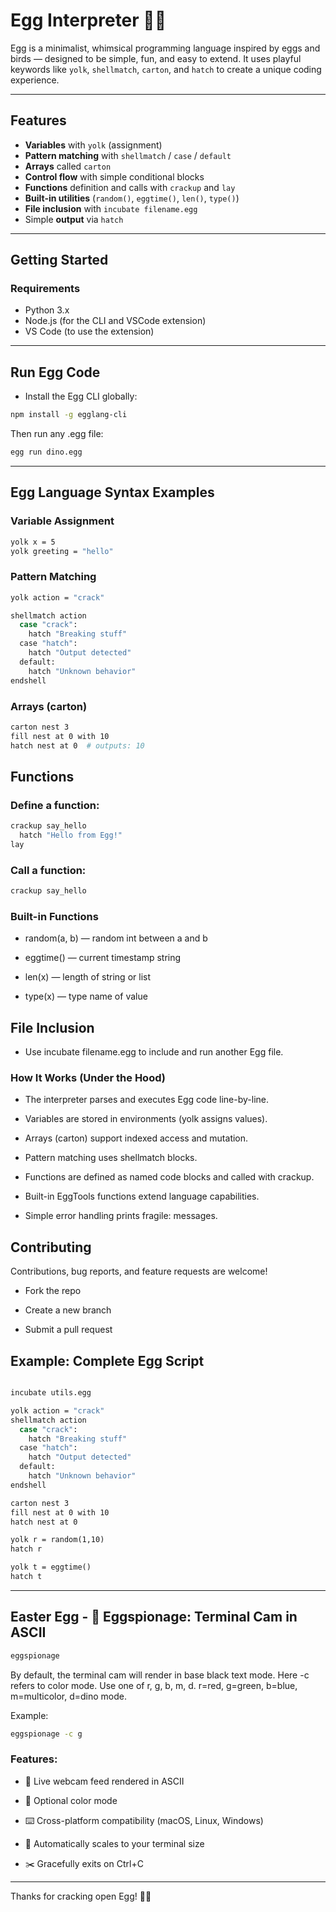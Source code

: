 # Egg Interpreter 🥚🐣

Egg is a minimalist, whimsical programming language inspired by eggs and birds — designed to be simple, fun, and easy to extend. It uses playful keywords like `yolk`, `shellmatch`, `carton`, and `hatch` to create a unique coding experience.

---

## Features

- **Variables** with `yolk` (assignment)
- **Pattern matching** with `shellmatch` / `case` / `default`
- **Arrays** called `carton`
- **Control flow** with simple conditional blocks
- **Functions** definition and calls with `crackup` and `lay`
- **Built-in utilities** (`random()`, `eggtime()`, `len()`, `type()`)
- **File inclusion** with `incubate filename.egg`
- Simple **output** via `hatch`

---

## Getting Started

### Requirements

- Python 3.x
- Node.js (for the CLI and VSCode extension)
- VS Code (to use the extension)

---
## Run Egg Code

- Install the Egg CLI globally:

```bash
npm install -g egglang-cli
```
Then run any .egg file:

```bash
egg run dino.egg
```

---

## Egg Language Syntax Examples
### Variable Assignment

```bash
yolk x = 5
yolk greeting = "hello"
```

### Pattern Matching
```bash
yolk action = "crack"

shellmatch action
  case "crack":
    hatch "Breaking stuff"
  case "hatch":
    hatch "Output detected"
  default:
    hatch "Unknown behavior"
endshell
```

### Arrays (carton)
```bash
carton nest 3
fill nest at 0 with 10
hatch nest at 0  # outputs: 10
```

## Functions

### Define a function:

```bash
crackup say_hello
  hatch "Hello from Egg!"
lay
```

### Call a function:

```bash
crackup say_hello
```

### Built-in Functions
- random(a, b) — random int between a and b

- eggtime() — current timestamp string

- len(x) — length of string or list

- type(x) — type name of value

## File Inclusion
- Use incubate filename.egg to include and run another Egg file.

### How It Works (Under the Hood)
- The interpreter parses and executes Egg code line-by-line.

- Variables are stored in environments (yolk assigns values).

- Arrays (carton) support indexed access and mutation.

- Pattern matching uses shellmatch blocks.

- Functions are defined as named code blocks and called with crackup.

- Built-in EggTools functions extend language capabilities.

- Simple error handling prints fragile: messages.

## Contributing
Contributions, bug reports, and feature requests are welcome!

- Fork the repo

- Create a new branch

- Submit a pull request


## Example: Complete Egg Script
```bash

incubate utils.egg

yolk action = "crack"
shellmatch action
  case "crack":
    hatch "Breaking stuff"
  case "hatch":
    hatch "Output detected"
  default:
    hatch "Unknown behavior"
endshell

carton nest 3
fill nest at 0 with 10
hatch nest at 0

yolk r = random(1,10)
hatch r

yolk t = eggtime()
hatch t
```
---
## Easter Egg - 🥚 Eggspionage: Terminal Cam in ASCII

```bash
eggspionage
```
By default, the terminal cam will render in base black text mode.
Here -c refers to color mode. Use one of r, g, b, m, d. r=red, g=green, b=blue, m=multicolor, d=dino mode.

Example:

```bash
eggspionage -c g
```

### Features:
- 📸 Live webcam feed rendered in ASCII

- 🌈 Optional color mode

- ⌨️ Cross-platform compatibility (macOS, Linux, Windows)

- 🧠 Automatically scales to your terminal size

- ✂️ Gracefully exits on Ctrl+C

---

Thanks for cracking open Egg! 🥚🐣

